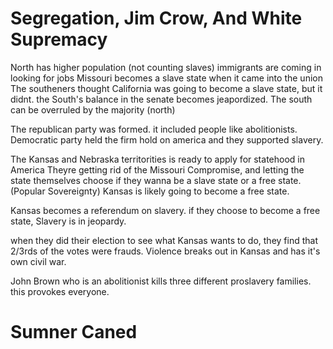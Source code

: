 # Segregation, Jim Crow, And White Supremacy

North has higher population (not counting slaves)
immigrants are coming in looking for jobs
Missouri becomes a slave state when it came into the union
The southeners thought California was going to become a slave state, but it didnt.
the South's balance in the senate becomes jeapordized. The south can be overruled by the majority (north)

The republican party was formed.
it included people like abolitionists.
Democratic party held the firm hold on america and they supported slavery.

The Kansas and Nebraska territorities is ready to apply for statehood in America 
Theyre getting rid of the Missouri Compromise, and letting the state themselves choose if they wanna be a slave state or a free state. (Popular Sovereignty)
Kansas is likely going to become a free state.

Kansas becomes a referendum on slavery.
if they choose to become a free state, Slavery is in jeopardy.

when they did their election to see what Kansas wants to do, they find that 2/3rds of the votes were frauds. 
Violence breaks out in Kansas and has it's own civil war.

John Brown  who is an abolitionist kills three different proslavery families.
this provokes everyone.

# Sumner Caned





